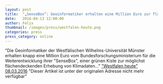 ```yaml
---
layout: post
title:  "„SenseBox“: Geoinformatiker erhalten eine Million Euro zur flächendeckenden Klimadaten-Erhebung"
date:   2016-04-13 12:00:00
author: Felix
thumbnail: /images/press/westfalen-heute.png
categories: press
press_category: online
---
```

"Die Geoinformatiker der Westfälischen Wilhelms-Universität Münster erhalten knapp eine Million Euro vom Bundesforschungsministerium für die Weiterentwicklung ihrer "SenseBox", einer grünen Kiste zur möglichst flächendeckenden Erhebung von Klimadaten..."
<a href="https://www.westfalenspiegel.de/sensebox-geoinformatiker-erhalten-eine-million-euro-zur-flachendeckenden-klimadaten-erhebung/?hilite=senseBox" target="_blank">"Westfalen heute" 08.03.2016</a>
"Dieser Artikel ist unter der originalen Adresse nicht mehr verfügbar"
